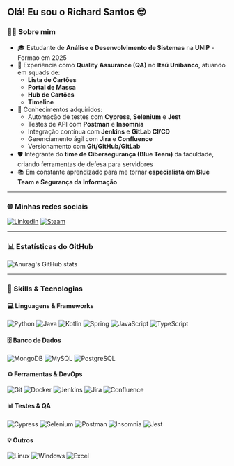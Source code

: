 ## Olá! Eu sou o Richard Santos 😎

### 👨‍💻 Sobre mim
- 🎓 Estudante de **Análise e Desenvolvimento de Sistemas** na **UNIP** - Formao em 2025
- 💼 Experiência como **Quality Assurance (QA)** no **Itaú Unibanco**, atuando em squads de:  
  - **Lista de Cartões**  
  - **Portal de Massa**  
  - **Hub de Cartões**
  - **Timeline**  
- 🚀 Conhecimentos adquiridos:  
  - Automação de testes com **Cypress**, **Selenium** e **Jest**  
  - Testes de API com **Postman** e **Insomnia**  
  - Integração contínua com **Jenkins** e **GitLab CI/CD**  
  - Gerenciamento ágil com **Jira** e **Confluence**  
  - Versionamento com **Git/GitHub/GitLab**  
- 🛡️ Integrante do **time de Cibersegurança (Blue Team)** da faculdade, criando ferramentas de defesa para servidores  
- 📚 Em constante aprendizado para me tornar **especialista em Blue Team e Segurança da Informação**  

---

### 🌐 Minhas redes sociais
[![LinkedIn](https://img.shields.io/badge/LinkedIn-0077B5?style=for-the-badge&logo=linkedin&logoColor=white)](https://www.linkedin.com/in/richbar/)
[![Steam](https://img.shields.io/badge/Steam-000000?style=for-the-badge&logo=steam&logoColor=white)](https://steamcommunity.com/id/santoosz/)

---

### 📊 Estatísticas do GitHub
![Anurag's GitHub stats](https://github-readme-stats.vercel.app/api?username=richbars&show_icons=true&theme=radical)

---

### 🚀 Skills & Tecnologias

#### 💻 Linguagens & Frameworks
![Python](https://img.shields.io/badge/Python-14354C?style=for-the-badge&logo=python&logoColor=white)
![Java](https://img.shields.io/badge/Java-ED8B00?style=for-the-badge&logo=openjdk&logoColor=white)
![Kotlin](https://img.shields.io/badge/Kotlin-7F52FF?style=for-the-badge&logo=Kotlin&logoColor=white)
![Spring](https://img.shields.io/badge/Spring_Boot-6DB33F?style=for-the-badge&logo=springboot&logoColor=white)
![JavaScript](https://img.shields.io/badge/JavaScript-323330?style=for-the-badge&logo=javascript&logoColor=F7DF1E)
![TypeScript](https://img.shields.io/badge/TypeScript-3178C6?style=for-the-badge&logo=typescript&logoColor=white)

#### 🗄️ Banco de Dados
![MongoDB](https://img.shields.io/badge/MongoDB-4EA94B?style=for-the-badge&logo=mongodb&logoColor=white)
![MySQL](https://img.shields.io/badge/MySQL-00000F?style=for-the-badge&logo=mysql&logoColor=white)
![PostgreSQL](https://img.shields.io/badge/PostgreSQL-336791?style=for-the-badge&logo=postgresql&logoColor=white)

#### ⚙️ Ferramentas & DevOps
![Git](https://img.shields.io/badge/GIT-E44C30?style=for-the-badge&logo=git&logoColor=white)
![Docker](https://img.shields.io/badge/Docker-0db7ed?style=for-the-badge&logo=docker&logoColor=white)
![Jenkins](https://img.shields.io/badge/Jenkins-D24939?style=for-the-badge&logo=jenkins&logoColor=white)
![Jira](https://img.shields.io/badge/Jira-0052CC?style=for-the-badge&logo=Jira&logoColor=white)
![Confluence](https://img.shields.io/badge/Confluence-172B4D?style=for-the-badge&logo=confluence&logoColor=white)

#### 📊 Testes & QA
![Cypress](https://img.shields.io/badge/Cypress-17202C?style=for-the-badge&logo=cypress&logoColor=white)
![Selenium](https://img.shields.io/badge/Selenium-43B02A?style=for-the-badge&logo=selenium&logoColor=white)
![Postman](https://img.shields.io/badge/Postman-FF6C37?style=for-the-badge&logo=postman&logoColor=white)
![Insomnia](https://img.shields.io/badge/Insomnia-4000BF?style=for-the-badge&logo=insomnia&logoColor=white)
![Jest](https://img.shields.io/badge/Jest-C21325?style=for-the-badge&logo=jest&logoColor=white)

#### 💡 Outros
![Linux](https://img.shields.io/badge/Linux-FCC624?style=for-the-badge&logo=linux&logoColor=black)
![Windows](https://img.shields.io/badge/Windows-0078D6?style=for-the-badge&logo=windows&logoColor=white)
![Excel](https://img.shields.io/badge/Microsoft_Excel-217346?style=for-the-badge&logo=microsoft-excel&logoColor=white)
